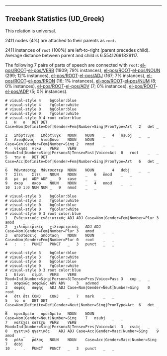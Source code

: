 

--------------------------------------------------------------------------------

## Treebank Statistics (UD_Greek)

This relation is universal.

2411 nodes (4%) are attached to their parents as `root`.

2411 instances of `root` (100%) are left-to-right (parent precedes child).
Average distance between parent and child is 6.55412691829117.

The following 7 pairs of parts of speech are connected with `root`: [el-pos/ROOT]()-[el-pos/VERB]() (1909; 79% instances), [el-pos/ROOT]()-[el-pos/NOUN]() (299; 12% instances), [el-pos/ROOT]()-[el-pos/ADJ]() (167; 7% instances), [el-pos/ROOT]()-[el-pos/PRON]() (16; 1% instances), [el-pos/ROOT]()-[el-pos/NUM]() (8; 0% instances), [el-pos/ROOT]()-[el-pos/ADV]() (7; 0% instances), [el-pos/ROOT]()-[el-pos/ADP]() (5; 0% instances).


~~~ conllu
# visual-style 4	bgColor:blue
# visual-style 4	fgColor:white
# visual-style 0	bgColor:blue
# visual-style 0	fgColor:white
# visual-style 0 4 root	color:blue
1	Η	ο	DET	DET	Case=Nom|Definite=Def|Gender=Fem|Number=Sing|PronType=Art	2	det	_	_
2	Σπόρτινγκ	Σπόρτινγκ	NOUN	NOUN	_	4	nsubj	_	_
3	Λισαβόνας	Λισαβόνα	NOUN	NOUN	Case=Gen|Gender=Fem|Number=Sing	2	nmod	_	_
4	νίκησε	νικώ	VERB	VERB	Mood=Ind|Number=Sing|Person=3|Tense=Past|Voice=Act	0	root	_	_
5	την	ο	DET	DET	Case=Acc|Definite=Def|Gender=Fem|Number=Sing|PronType=Art	6	det	_	_
6	Μάντσεστερ	Μάντσεστερ	NOUN	NOUN	_	4	dobj	_	_
7	Σίτι	Σίτι	NOUN	NOUN	_	6	nmod	_	_
8	με	με	ADP	ADP	_	9	case	_	_
9	σκορ	σκορ	NOUN	NOUN	_	4	nmod	_	_
10	1:0	1:0	NUM	NUM	_	9	nmod	_	_

~~~


~~~ conllu
# visual-style 3	bgColor:blue
# visual-style 3	fgColor:white
# visual-style 0	bgColor:blue
# visual-style 0	fgColor:white
# visual-style 0 3 root	color:blue
1	Ενδεικτικές	ενδεικτικός	ADJ	ADJ	Case=Nom|Gender=Fem|Number=Plur	3	amod	_	_
2	χιλιομετρικές	χιλιομετρικός	ADJ	ADJ	Case=Nom|Gender=Fem|Number=Plur	3	amod	_	_
3	αποστάσεις	απόσταση	NOUN	NOUN	Case=Nom|Gender=Fem|Number=Plur	0	root	_	_
4	:	:	PUNCT	PUNCT	_	3	punct	_	_

~~~


~~~ conllu
# visual-style 3	bgColor:blue
# visual-style 3	fgColor:white
# visual-style 0	bgColor:blue
# visual-style 0	fgColor:white
# visual-style 0 3 root	color:blue
1	Είναι	είμαι	VERB	VERB	Mood=Ind|Number=Sing|Person=3|Tense=Pres|Voice=Pass	3	cop	_	_
2	ασφαλώς	ασφαλώς	ADV	ADV	_	3	advmod	_	_
3	σαφές	σαφής	ADJ	ADJ	Case=Nom|Gender=Neut|Number=Sing	0	root	_	_
4	ότι	ότι	CONJ	CONJ	_	7	mark	_	_
5	το	ο	DET	DET	Case=Nom|Definite=Def|Gender=Neut|Number=Sing|PronType=Art	6	det	_	_
6	προεδρείο	προεδρείο	NOUN	NOUN	Case=Nom|Gender=Neut|Number=Sing	7	nsubj	_	_
7	κατέχει	κατέχω	VERB	VERB	Mood=Ind|Number=Sing|Person=3|Tense=Pres|Voice=Act	3	csubj	_	_
8	ηγετικό	ηγετικός	ADJ	ADJ	Case=Acc|Gender=Masc|Number=Sing	9	amod	_	_
9	ρόλο	ρόλος	NOUN	NOUN	Case=Acc|Gender=Masc|Number=Sing	7	dobj	_	_
10	.	.	PUNCT	PUNCT	_	3	punct	_	_

~~~


